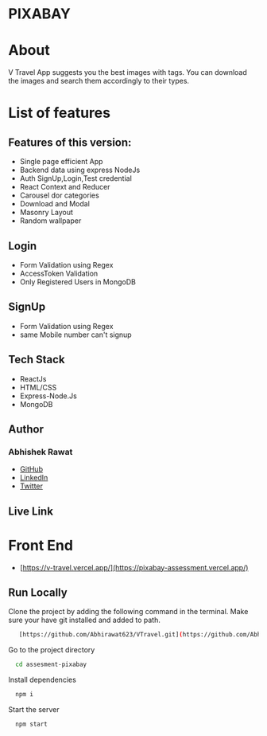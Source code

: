 # PIXABAY





# About

V Travel App suggests you the best images with tags. You can download the images and search them accordingly to their types.


# List of features

## Features of this version:
- Single page efficient App
- Backend data using express NodeJs
- Auth SignUp,Login,Test credential
- React Context and Reducer
- Carousel dor categories
- Download and Modal
- Masonry Layout
- Random wallpaper

## Login
- Form Validation using Regex
- AccessToken Validation
- Only Registered Users in MongoDB

## SignUp
- Form Validation using Regex
- same Mobile number can't signup


## Tech Stack

- ReactJs
- HTML/CSS
- Express-Node.Js
- MongoDB

## Author

### Abhishek Rawat
-   [GitHub](https://github.com/Abhirawat623)
-   [LinkedIn](https://www.linkedin.com/in/abhishek-rawat-598151240/)
-   [Twitter](https://twitter.com/Abhishekrwt38)


## Live Link
# Front End
- [https://v-travel.vercel.app/](https://pixabay-assessment.vercel.app/)


## Run Locally

Clone the project by adding the following command in the terminal.
Make sure your have git installed and added to path.

```bash
   [https://github.com/Abhirawat623/VTravel.git](https://github.com/Abhirawat623/Pixabay-assessment.git)
```

Go to the project directory

```bash
  cd assesment-pixabay
```

Install dependencies

```bash
  npm i
```

Start the server

```bash
  npm start
```


